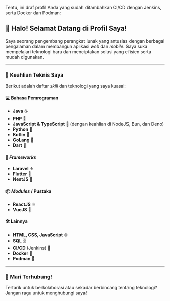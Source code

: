 Tentu, ini draf profil Anda yang sudah ditambahkan CI/CD dengan Jenkins, serta Docker dan Podman:

## 👋 Halo! Selamat Datang di Profil Saya!

Saya seorang pengembang perangkat lunak yang antusias dengan berbagai pengalaman dalam membangun aplikasi *web* dan *mobile*. Saya suka mempelajari teknologi baru dan menciptakan solusi yang efisien serta mudah digunakan.

---

### 🚀 Keahlian Teknis Saya

Berikut adalah daftar *skill* dan teknologi yang saya kuasai:

#### 💻 Bahasa Pemrograman
* **Java** ☕
* **PHP** 🐘
* **JavaScript & TypeScript** 📜 (dengan keahlian di NodeJS, Bun, dan Deno)
* **Python** 🐍
* **Kotlin** 🤖
* **GoLang** 🐹
* **Dart** 🎯

#### 🧩 *Frameworks*
* **Laravel** ⚜️
* **Flutter** 🦋
* **NestJS** 🦢

#### 📦 *Modules* / Pustaka
* **ReactJS** ⚛️
* **VueJS** 💚

#### 🛠️ Lainnya
* **HTML, CSS, JavaScript** 🌐
* **SQL** 🗄️
* **CI/CD** (Jenkins) 🚀
* **Docker** 🐳
* **Podman** 🐧

---

### 🤝 Mari Terhubung!

Tertarik untuk berkolaborasi atau sekadar berbincang tentang teknologi? Jangan ragu untuk menghubungi saya!
